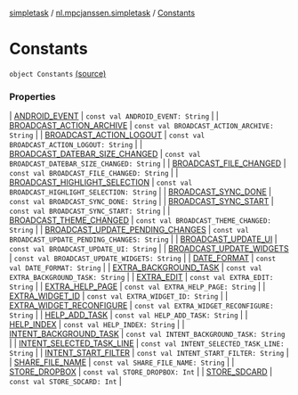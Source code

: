 [simpletask](../../index.md) / [nl.mpcjanssen.simpletask](../index.md) / [Constants](.)

# Constants

`object Constants` [(source)](https://github.com/mpcjanssen/simpletask-android/blob/master/src/main/java/nl/mpcjanssen/simpletask/Constants.kt#L27)

### Properties

| [ANDROID_EVENT](-a-n-d-r-o-i-d_-e-v-e-n-t.md) | `const val ANDROID_EVENT: String` |
| [BROADCAST_ACTION_ARCHIVE](-b-r-o-a-d-c-a-s-t_-a-c-t-i-o-n_-a-r-c-h-i-v-e.md) | `const val BROADCAST_ACTION_ARCHIVE: String` |
| [BROADCAST_ACTION_LOGOUT](-b-r-o-a-d-c-a-s-t_-a-c-t-i-o-n_-l-o-g-o-u-t.md) | `const val BROADCAST_ACTION_LOGOUT: String` |
| [BROADCAST_DATEBAR_SIZE_CHANGED](-b-r-o-a-d-c-a-s-t_-d-a-t-e-b-a-r_-s-i-z-e_-c-h-a-n-g-e-d.md) | `const val BROADCAST_DATEBAR_SIZE_CHANGED: String` |
| [BROADCAST_FILE_CHANGED](-b-r-o-a-d-c-a-s-t_-f-i-l-e_-c-h-a-n-g-e-d.md) | `const val BROADCAST_FILE_CHANGED: String` |
| [BROADCAST_HIGHLIGHT_SELECTION](-b-r-o-a-d-c-a-s-t_-h-i-g-h-l-i-g-h-t_-s-e-l-e-c-t-i-o-n.md) | `const val BROADCAST_HIGHLIGHT_SELECTION: String` |
| [BROADCAST_SYNC_DONE](-b-r-o-a-d-c-a-s-t_-s-y-n-c_-d-o-n-e.md) | `const val BROADCAST_SYNC_DONE: String` |
| [BROADCAST_SYNC_START](-b-r-o-a-d-c-a-s-t_-s-y-n-c_-s-t-a-r-t.md) | `const val BROADCAST_SYNC_START: String` |
| [BROADCAST_THEME_CHANGED](-b-r-o-a-d-c-a-s-t_-t-h-e-m-e_-c-h-a-n-g-e-d.md) | `const val BROADCAST_THEME_CHANGED: String` |
| [BROADCAST_UPDATE_PENDING_CHANGES](-b-r-o-a-d-c-a-s-t_-u-p-d-a-t-e_-p-e-n-d-i-n-g_-c-h-a-n-g-e-s.md) | `const val BROADCAST_UPDATE_PENDING_CHANGES: String` |
| [BROADCAST_UPDATE_UI](-b-r-o-a-d-c-a-s-t_-u-p-d-a-t-e_-u-i.md) | `const val BROADCAST_UPDATE_UI: String` |
| [BROADCAST_UPDATE_WIDGETS](-b-r-o-a-d-c-a-s-t_-u-p-d-a-t-e_-w-i-d-g-e-t-s.md) | `const val BROADCAST_UPDATE_WIDGETS: String` |
| [DATE_FORMAT](-d-a-t-e_-f-o-r-m-a-t.md) | `const val DATE_FORMAT: String` |
| [EXTRA_BACKGROUND_TASK](-e-x-t-r-a_-b-a-c-k-g-r-o-u-n-d_-t-a-s-k.md) | `const val EXTRA_BACKGROUND_TASK: String` |
| [EXTRA_EDIT](-e-x-t-r-a_-e-d-i-t.md) | `const val EXTRA_EDIT: String` |
| [EXTRA_HELP_PAGE](-e-x-t-r-a_-h-e-l-p_-p-a-g-e.md) | `const val EXTRA_HELP_PAGE: String` |
| [EXTRA_WIDGET_ID](-e-x-t-r-a_-w-i-d-g-e-t_-i-d.md) | `const val EXTRA_WIDGET_ID: String` |
| [EXTRA_WIDGET_RECONFIGURE](-e-x-t-r-a_-w-i-d-g-e-t_-r-e-c-o-n-f-i-g-u-r-e.md) | `const val EXTRA_WIDGET_RECONFIGURE: String` |
| [HELP_ADD_TASK](-h-e-l-p_-a-d-d_-t-a-s-k.md) | `const val HELP_ADD_TASK: String` |
| [HELP_INDEX](-h-e-l-p_-i-n-d-e-x.md) | `const val HELP_INDEX: String` |
| [INTENT_BACKGROUND_TASK](-i-n-t-e-n-t_-b-a-c-k-g-r-o-u-n-d_-t-a-s-k.md) | `const val INTENT_BACKGROUND_TASK: String` |
| [INTENT_SELECTED_TASK_LINE](-i-n-t-e-n-t_-s-e-l-e-c-t-e-d_-t-a-s-k_-l-i-n-e.md) | `const val INTENT_SELECTED_TASK_LINE: String` |
| [INTENT_START_FILTER](-i-n-t-e-n-t_-s-t-a-r-t_-f-i-l-t-e-r.md) | `const val INTENT_START_FILTER: String` |
| [SHARE_FILE_NAME](-s-h-a-r-e_-f-i-l-e_-n-a-m-e.md) | `const val SHARE_FILE_NAME: String` |
| [STORE_DROPBOX](-s-t-o-r-e_-d-r-o-p-b-o-x.md) | `const val STORE_DROPBOX: Int` |
| [STORE_SDCARD](-s-t-o-r-e_-s-d-c-a-r-d.md) | `const val STORE_SDCARD: Int` |

